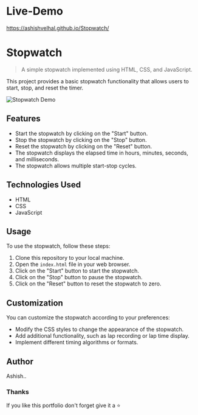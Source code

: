 # Live-Demo
https://ashishvelhal.github.io/Stopwatch/

# Stopwatch

> A simple stopwatch implemented using HTML, CSS, and JavaScript.

This project provides a basic stopwatch functionality that allows users to start, stop, and reset the timer.

![Stopwatch Demo](demo.gif)

## Features

- Start the stopwatch by clicking on the "Start" button.
- Stop the stopwatch by clicking on the "Stop" button.
- Reset the stopwatch by clicking on the "Reset" button.
- The stopwatch displays the elapsed time in hours, minutes, seconds, and milliseconds.
- The stopwatch allows multiple start-stop cycles.

## Technologies Used

- HTML
- CSS
- JavaScript

## Usage

To use the stopwatch, follow these steps:

1. Clone this repository to your local machine.
2. Open the `index.html` file in your web browser.
3. Click on the "Start" button to start the stopwatch.
4. Click on the "Stop" button to pause the stopwatch.
5. Click on the "Reset" button to reset the stopwatch to zero.

## Customization

You can customize the stopwatch according to your preferences:

- Modify the CSS styles to change the appearance of the stopwatch.
- Add additional functionality, such as lap recording or lap time display.
- Implement different timing algorithms or formats.

## Author

Ashish..

### Thanks

If you like this portfolio  don't forget give it a ⭐ 
